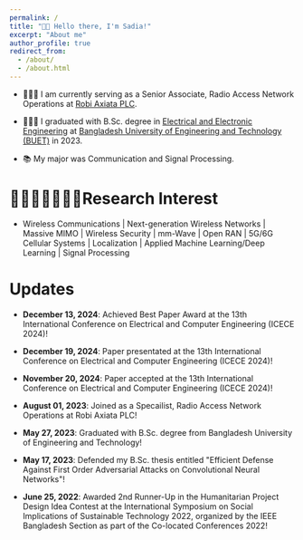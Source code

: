 ```yaml
---
permalink: /
title: "👋🏼 Hello there, I'm Sadia!"
excerpt: "About me"
author_profile: true
redirect_from: 
  - /about/
  - /about.html
---
```

- 👩🏻‍💻 I am currently serving as a Senior Associate, Radio Access Network Operations at [Robi Axiata PLC](https://www.robi.com.bd/en/corporate/company-profile).

- 👩🏻‍🎓 I graduated with B.Sc. degree in [Electrical and Electronic Engineering](https://eee.buet.ac.bd/) at [Bangladesh University of Engineering and Technology (BUET)](https://www.buet.ac.bd/web/) in 2023.

- 📚 My major was Communication and Signal Processing.

# 👩🏻‍💻📓✍🏻💡Research Interest
- Wireless Communications | Next-generation Wireless Networks | Massive MIMO | Wireless Security | mm-Wave | Open RAN |
5G/6G Cellular Systems | Localization | Applied Machine Learning/Deep Learning | Signal Processing

# Updates
- **December 13, 2024**: Achieved Best Paper Award at the 13th International Conference on Electrical and Computer Engineering (ICECE 2024)!
  
- **December 19, 2024**: Paper presentated at the 13th International Conference on Electrical and Computer Engineering (ICECE 2024)!
- **November 20, 2024**: Paper accepted at the 13th International Conference on Electrical and Computer Engineering (ICECE 2024)!

- **August 01, 2023**: Joined as a Specailist, Radio Access Network Operations at Robi Axiata PLC!
  
- **May 27, 2023**: Graduated with B.Sc. degree from Bangladesh University of Engineering and Technology!

- **May 17, 2023**: Defended my B.Sc. thesis entitled "Efficient Defense Against First Order Adversarial Attacks on Convolutional Neural Networks"!
- **June 25, 2022**: Awarded 2nd Runner-Up in the Humanitarian Project Design Idea Contest at the International Symposium on Social Implications of Sustainable Technology 2022, organized by the IEEE Bangladesh Section as part of the Co-located Conferences 2022!
